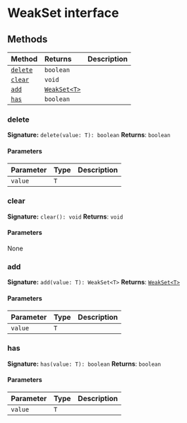 # WeakSet interface













## Methods

| Method	   |  Returns	| Description|
|:-------------|:-------|:-----------|
|[`delete`](#delete)      | `boolean` |  |
|[`clear`](#clear)      | `void` |  |
|[`add`](#add)      | [`WeakSet<T>`](../es6-collections/weakset.md) |  |
|[`has`](#has)      | `boolean` |  |




### delete



**Signature:** `delete(value: T): boolean`
**Returns**: `boolean`


#### Parameters


| Parameter	   | Type    | Description |
|:-------------|:---------------|:------------|
| `value`    | `T` |  |


### clear



**Signature:** `clear(): void`
**Returns**: `void`


#### Parameters
None


### add



**Signature:** `add(value: T): WeakSet<T>`
**Returns**: [`WeakSet<T>`](../es6-collections/weakset.md)


#### Parameters


| Parameter	   | Type    | Description |
|:-------------|:---------------|:------------|
| `value`    | `T` |  |


### has



**Signature:** `has(value: T): boolean`
**Returns**: `boolean`


#### Parameters


| Parameter	   | Type    | Description |
|:-------------|:---------------|:------------|
| `value`    | `T` |  |

